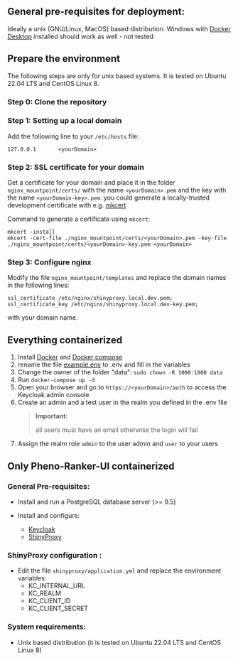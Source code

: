 ## General pre-requisites for deployment:

Ideally a unix (GNU/Linux, MacOS) based distribution.
Windows with [Docker Desktop](https://docs.docker.com/desktop/install/windows-install) installed should work as well - not tested

## Prepare the environment

The following steps are only for unix based systems.
It is tested on Ubuntu 22.04 LTS and CentOS Linux 8.

### Step 0: Clone the repository

### Step 1: Setting up a local domain

Add the following line to your `/etc/hosts` file:

```
127.0.0.1       <yourDomain>
```

### Step 2: SSL certificate for your domain

Get a certificate for your domain and place it in the folder `nginx_mountpoint/certs/` with the name `<yourDomain>.pem` and the key with the name `<yourDomain-key>.pem`.
you could generate a locally-trusted development certificate with e.g. [mkcert](https://github.com/FiloSottile/mkcert)

Command to generate a certificate using `mkcert`:

```shell
mkcert -install
mkcert -cert-file ./nginx_mountpoint/certs/<yourDomain>.pem -key-file ./nginx_mountpoint/certs/<yourDomain>-key.pem <yourDomain>
```

### Step 3: Configure nginx

Modify the file `nginx_mountpoint/templates` and replace the domain names in the following lines:

```
ssl_certificate /etc/nginx/shinyproxy.local.dev.pem;
ssl_certificate_key /etc/nginx/shinyproxy.local.dev-key.pem;
```

with your domain name.

## Everything containerized

1. Install [Docker](https://docs.docker.com/get-docker/) and [Docker compose](https://docs.docker.com/compose/install/)
2. rename the file [example.env](https://github.com/CNAG-Biomedical-Informatics/pheno-ranker-ui/blob/main/example.env) to .env and fill in the variables
3. Change the owner of the folder "data": `sudo chown -R 1000:1000 data`
4. Run `docker-compose up -d`
5. Open your browser and go to `https://<yourDomain>/auth` to access the Keycloak admin console
6. Create an admin and a test user in the realm you defined in the .env file
    > **Important:** 
    >
    > all users must have an email otherwise the login will fail
7. Assign the realm role `admin` to the user admin and `user` to your users

## Only Pheno-Ranker-UI containerized

### General Pre-requisites:

- Install and run a PostgreSQL database server (>= 9.5)

- Install and configure: 
	- [Keycloak](https://www.keycloak.org/)
  - [ShinyProxy](https://www.shinyproxy.io/)

### ShinyProxy configuration :
- Edit the file `shinyproxy/application.yml` and replace the environment variables:
  - KC_INTERNAL_URL
  - KC_REALM
  - KC_CLIENT_ID
  - KC_CLIENT_SECRET

### System requirements:
- Unix based distribution (it is tested on Ubuntu 22.04 LTS and CentOS Linux 8)
